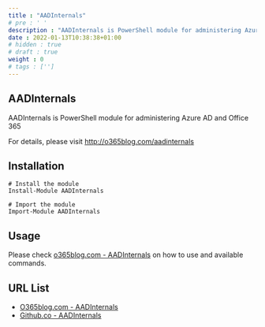 ```yaml
---
title : "AADInternals"
# pre : ' '
description : "AADInternals is PowerShell module for administering Azure AD and Office 365."
date : 2022-01-13T10:38:38+01:00
# hidden : true
# draft : true
weight : 0
# tags : ['']
---
```


## AADInternals

AADInternals is PowerShell module for administering Azure AD and Office 365

For details, please visit <http://o365blog.com/aadinternals>

## Installation

```plain
# Install the module
Install-Module AADInternals

# Import the module
Import-Module AADInternals
```

## Usage

Please check [o365blog.com - AADInternals](https://o365blog.com/aadinternals/) on how to use and available commands.

## URL List

* [O365blog.com - AADInternals](https://o365blog.com/aadinternals/)
* [Github.co - AADInternals](https://github.com/Gerenios/AADInternals)
